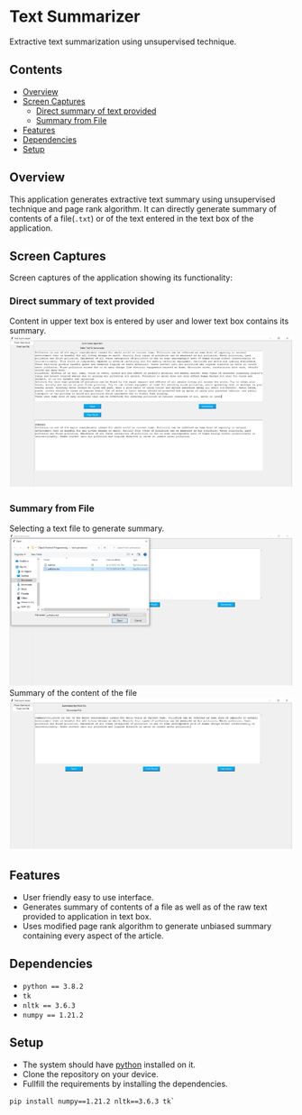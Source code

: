 # Text Summarizer
Extractive text summarization using unsupervised technique. 

## Contents

- [Overview](#overview)
- [Screen Captures](#screen-captures)
  - [Direct summary of text provided](#direct-summary-of-text-provided)
  - [Summary from File](#summary-from-file)
- [Features](#features)
- [Dependencies](#dependencies)
- [Setup](#setup)

## Overview

This application generates extractive text summary using unsupervised technique and page rank algorithm. It can directly generate summary of contents of a file(`.txt`) or of the text entered in the text box of the application.

## Screen Captures

Screen captures of the application showing its functionality:

### Direct summary of text provided

Content in upper text box is entered by user and lower text box contains its summary.
![Direct summary of text provided](./images/summary_from_text.PNG)

### Summary from File

Selecting a text file to generate summary. <br>
![File opening](./images/file_open.PNG)
<br>
Summary of the content of the file
<br>
![summary from file](./images/summary_from_file.PNG)

## Features

- User friendly easy to use interface.
- Generates summary of contents of a file as well as of the raw text provided to application in text box.
- Uses modified page rank algorithm to generate unbiased summary containing every aspect of the article.

## Dependencies

- `python == 3.8.2`
- `tk`
- `nltk == 3.6.3`
- `numpy == 1.21.2`

## Setup

- The system should have [python](https://www.python.org/downloads/) installed on it.
- Clone the repository on your device.
- Fullfill the requirements by installing the dependencies.
```sh
pip install numpy==1.21.2 nltk==3.6.3 tk` 
```
